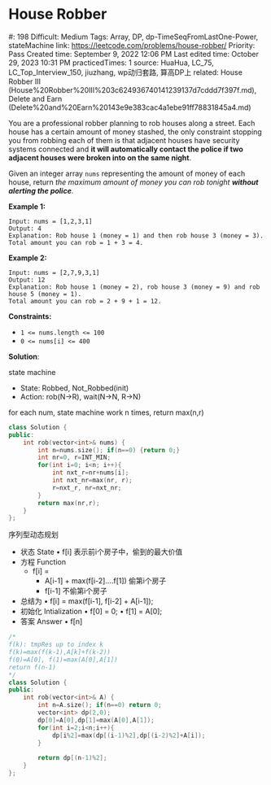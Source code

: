 # House Robber

#: 198
Difficult: Medium
Tags: Array, DP, dp-TimeSeqFromLastOne-Power, stateMachine
link: https://leetcode.com/problems/house-robber/
Priority: Pass
Created time: September 9, 2022 12:06 PM
Last edited time: October 29, 2023 10:31 PM
practicedTimes: 1
source: HuaHua, LC_75, LC_Top_Interview_150, jiuzhang, wp动归套路, 算高DP上
related: House Robber III (House%20Robber%20III%203c624936740141239137d7cddd7f397f.md), Delete and Earn (Delete%20and%20Earn%20143e9e383cac4a1ebe91ff78831845a4.md)

You are a professional robber planning to rob houses along a street. Each house has a certain amount of money stashed, the only constraint stopping you from robbing each of them is that adjacent houses have security systems connected and **it will automatically contact the police if two adjacent houses were broken into on the same night**.

Given an integer array `nums` representing the amount of money of each house, return *the maximum amount of money you can rob tonight **without alerting the police***.

**Example 1:**

```
Input: nums = [1,2,3,1]
Output: 4
Explanation: Rob house 1 (money = 1) and then rob house 3 (money = 3).
Total amount you can rob = 1 + 3 = 4.

```

**Example 2:**

```
Input: nums = [2,7,9,3,1]
Output: 12
Explanation: Rob house 1 (money = 2), rob house 3 (money = 9) and rob house 5 (money = 1).
Total amount you can rob = 2 + 9 + 1 = 12.

```

**Constraints:**

- `1 <= nums.length <= 100`
- `0 <= nums[i] <= 400`

**Solution**:

state machine

- State: Robbed, Not_Robbed(init)
- Action: rob(N→R), wait(N→N, R→N)

for each num, state machine work n times, return max(n,r)

```cpp
class Solution {
public:
    int rob(vector<int>& nums) {
        int n=nums.size(); if(n==0) {return 0;}
        int nr=0, r=INT_MIN;
        for(int i=0; i<n; i++){
            int nxt_r=nr+nums[i];
            int nxt_nr=max(nr, r);
            r=nxt_r, nr=nxt_nr;
        }
        return max(nr,r);
    }
};
```

序列型动态规划

- 状态 State
• f[i] 表示前i个房子中，偷到的最大价值
- 方程 Function
    - f[i] =
        - A[i-1] + max(f[i-2]....f[1]) 偷第i个房子
        - f[i-1] 不偷第i个房子
- 总结为
• f[i] = max(f[i-1], f[i-2] + A[i-1]);
- 初始化 Intialization
• f[0] = 0;
• f[1] = A[0];
- 答案 Answer
• f[n]

```cpp
/*
f(k): tmpRes up to index k
f(k)=max(f(k-1),A[k]+f(k-2))
f(0)=A[0], f(1)=max(A[0],A[1])
return f(n-1)
*/
class Solution {
public:
    int rob(vector<int>& A) {
        int n=A.size(); if(n==0) return 0;
        vector<int> dp(2,0);
        dp[0]=A[0],dp[1]=max(A[0],A[1]);
        for(int i=2;i<n;i++){
            dp[i%2]=max(dp[(i-1)%2],dp[(i-2)%2]+A[i]);
        }
        
        return dp[(n-1)%2];
    }
};
```